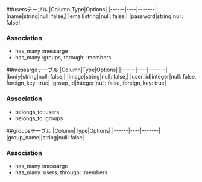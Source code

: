##usersテーブル
|Column|Type|Options|
|------|----|-------|
|name|string|null: false,|
|email|string|null: false,|
|password|string|null: false|
### Association
- has_many  :messarge
- has_many  :groups, through: :members

##messargeテーブル
|Column|Type|Options|
|------|----|-------|
|body|string|null: false,|
|image|string|null: false,|
|user_id|integer|null: false, foreign_key: true|
|group_id|integer|null: false, foreign_key: true|
### Association
- belongs_to :users
- belongs_to :groups

##groupsテーブル
|Column|Type|Options|
|------|----|-------|
|group_name||string|null: false|
### Association
- has_many   :messarge
- has_many   :users, through: :members
